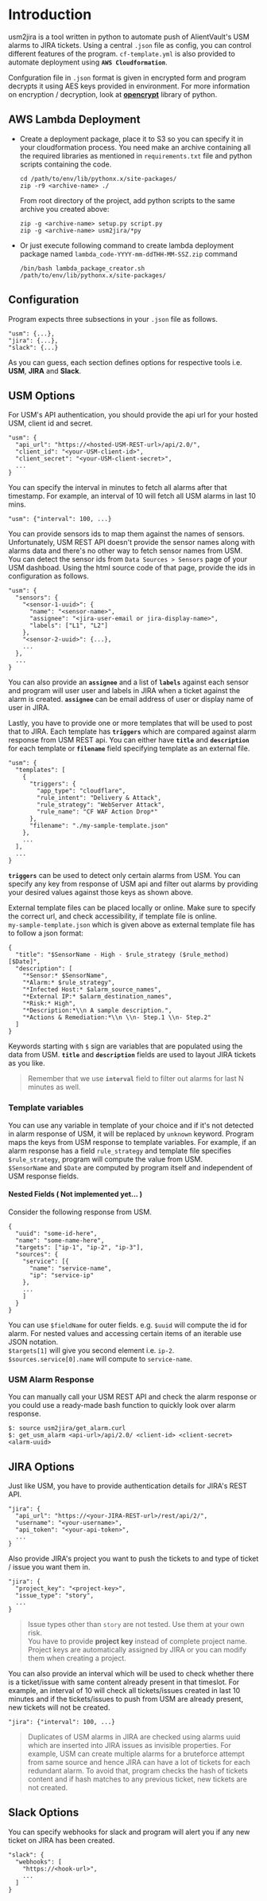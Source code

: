# Introduction
usm2jira is a tool written in python to automate push of AlientVault's USM alarms to JIRA tickets. Using a central `.json` file as config, you can control different features of the program. `cf-template.yml` is also provided to automate deployment using **`AWS Cloudformation`**.

Confguration file in `.json` format is given in encrypted form and program decrypts it using AES keys provided in environment. For more information on encryption / decryption, look at [**opencrypt**](https://pypi.org/project/opencrypt/) library of python.

## AWS Lambda Deployment
- Create a deployment package, place it to S3 so you can specify it in your cloudformation process. You need make an archive containing all the required libraries as mentioned in `requirements.txt` file and python scripts containing the code.
    ```
    cd /path/to/env/lib/pythonx.x/site-packages/
    zip -r9 <archive-name> ./
    ```
    From root directory of the project, add python scripts to the same archive you created above:
    ```
    zip -g <archive-name> setup.py script.py
    zip -g <archive-name> usm2jira/*py
    ```
- Or just execute following command to create lambda deployment package named `lambda_code-YYYY-mm-ddTHH-MM-SSZ.zip` command
  ```
  /bin/bash lambda_package_creator.sh /path/to/env/lib/pythonx.x/site-packages/
  ```

## Configuration
Program expects three subsections in your `.json` file as follows.
```
"usm": {...},
"jira": {...},
"slack": {...}
```
As you can guess, each section defines options for respective tools i.e. **USM**, **JIRA** and **Slack**.

## USM Options
For USM's API authentication, you should provide the api url for your hosted USM, client id and secret.
```
"usm": {
  "api_url": "https://<hosted-USM-REST-url>/api/2.0/",
  "client_id": "<your-USM-client-id>",
  "client_secret": "<your-USM-client-secret>",
  ...
}
```
You can specify the interval in minutes to fetch all alarms after that timestamp. For example, an interval of 10 will fetch all USM alarms in last 10 mins.
```
"usm": {"interval": 100, ...}
```
You can provide sensors ids to map them against the names of sensors. Unfortunately, USM REST API doesn't provide the sensor names along with alarms data and there's no other way to fetch sensor names from USM.  
You can detect the sensor ids from `Data Sources > Sensors` page of your USM dashboad. Using the html source code of that page, provide the ids in configuration as follows.
```
"usm": {
  "sensors": {
    "<sensor-1-uuid>": {
      "name": "<sensor-name>",
      "assignee": "<jira-user-email or jira-display-name>",
      "labels": ["L1", "L2"]
    },
    "<sensor-2-uuid>": {...},
    ...
  },
  ...
}
```
You can also provide an **`assignee`** and a list of **`labels`** against each sensor and program will user user and labels in JIRA when a ticket against the alarm is created. **`assignee`** can be email address of user or display name of user in JIRA.  
  
Lastly, you have to provide one or more templates that will be used to post that to JIRA. Each template has **`triggers`** which are compared against alarm response from USM REST api. You can either have **`title`** and **`description`** for each template or **`filename`** field specifying template as an external file.
```
"usm": {
  "templates": [
    {
      "triggers": {
        "app_type": "cloudflare",
        "rule_intent": "Delivery & Attack",
        "rule_strategy": "WebServer Attack",
        "rule_name": "CF WAF Action Drop*"
      },
      "filename": "./my-sample-template.json"
    },
    ...
  ],
  ...
}
```
**`triggers`** can be used to detect only certain alarms from USM. You can specify any key from response of USM api and filter out alarms by providing your desired values against those keys as shown above.  
  
External template files can be placed locally or online. Make sure to specify the correct url, and check accessibility, if template file is online.  
`my-sample-template.json` which is given above as external template file has to follow a json format:
```
{
  "title": "$SensorName - High - $rule_strategy ($rule_method) [$Date]",
  "description": [
    "*Sensor:* $SensorName",
    "*Alarm:* $rule_strategy",
    "*Infected Host:* $alarm_source_names",
    "*External IP:* $alarm_destination_names",
    "*Risk:* High",
    "*Description:*\\n A sample description.",
    "*Actions & Remediation:*\\n \\n- Step.1 \\n- Step.2"
  ]
}
```

Keywords starting with `$` sign are variables that are populated using the data from USM. **`title`** and **`description`** fields are used to layout JIRA tickets as you like.

> Remember that we use **`interval`** field to filter out alarms for last N minutes as well.

### Template variables
You can use any variable in template of your choice and if it's not detected in alarm response of USM, it will be replaced by `unknown` keyword. Program maps the keys from USM response to template variables. For example, if an alarm response has a field `rule_strategy` and template file specifies `$rule_strategy`, program will compute the value from USM.  
`$SensorName` and `$Date` are computed by program itself and independent of USM response fields.

#### Nested Fields ( Not implemented yet... )
Consider the following response from USM.
```
{
  "uuid": "some-id-here",
  "name": "some-name-here",
  "targets": ["ip-1", "ip-2", "ip-3"],
  "sources": {
    "service": [{
      "name": "service-name",
      "ip": "service-ip"
    },
    ...
    ]
  }
}
```
You can use `$fieldName` for outer fields. e.g. `$uuid` will compute the id for alarm. For nested values and accessing certain items of an iterable use JSON notation.  
`$targets[1]` will give you second element i.e. `ip-2`.  
`$sources.service[0].name` will compute to `service-name`.
### USM Alarm Response
You can manually call your USM REST API and check the alarm response or you could use a ready-made bash function to quickly look over alarm response.
```
$: source usm2jira/get_alarm.curl
$: get_usm_alarm <api-url>/api/2.0/ <client-id> <client-secret> <alarm-uuid>
```

## JIRA Options
Just like USM, you have to provide authentication details for JIRA's REST API.
```
"jira": {
  "api_url": "https://<your-JIRA-REST-url>/rest/api/2/",
  "username": "<your-username>",
  "api_token": "<your-api-token>",
  ...
}
```
Also provide JIRA's project you want to push the tickets to and type of ticket / issue you want them in.
```
"jira": {
  "project_key": "<project-key>",
  "issue_type": "story",
  ...
}
```
> Issue types other than `story` are not tested. Use them at your own risk.  
> You have to provide **project key** instead of complete project name. Project keys are automatically assigned by JIRA or you can modify them when creating a project.

You can also provide an interval which will be used to check whether there is a ticket/issue with same content already present in that timeslot. For example, an interval of 10 will check all tickets/issues created in last 10 minutes and if the tickets/issues to push from USM are already present, new tickets will not be created.
```
"jira": {"interval": 100, ...}
```
>Duplicates of USM alarms in JIRA are checked using alarms uuid which are inserted into JIRA issues as invisible properties. For example, USM can create multiple alarms for a bruteforce attempt from same source and hence JIRA can have a lot of tickets for each redundant alarm. To avoid that, program checks the hash of tickets content and if hash matches to any previous ticket, new tickets are not created.


## Slack Options
You can specify webhooks for slack and program will alert you if any new ticket on JIRA has been created.
```
"slack": {
  "webhooks": [
    "https://<hook-url>",
    ...
  ]
}
```